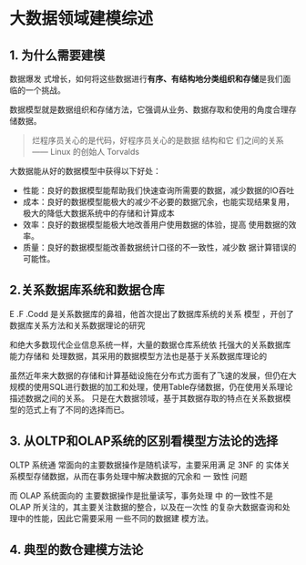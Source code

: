 # 大数据领域建模综述

## 1. 为什么需要建模
数据爆发 式增长，如何将这些数据进行**有序、有结构地分类组织和存储**是我们面 临的一个挑战。

数据模型就是数据组织和存储方法，它强调从业务、数据存取和使用的角度合理存储数据。
> 烂程序员关心的是代码，好程序员关心的是数据 结构和它 们之间的关系 —— Linux 的创始人 Torvalds

大数据能从好的数据模型中获得以下好处：
- 性能：良好的数据模型能帮助我们快速查询所需要的数据，减少数据的IO吞吐
- 成本：良好的数据模型能极大的减少不必要的数据冗余，也能实现结果复用，极大的降低大数据系统中的存储和计算成本
- 效率：良好的数据模型能极大地改善用户使用数据的体验，提高 使用数据的效率。
- 质量：良好的数据模型能改善数据统计口径的不一致性，减少数 据计算错误的可能性。

## 2.关系数据库系统和数据仓库
E .F .Codd 是关系数据库的鼻祖，他首次提出了数据库系统的关系 模型 ，开创了数据库关系方法和关系数据理论的研究

和绝大多数现代企业信息系统一样，大量的数据仓库系统依 托强大的关系数据库能力存储和 处理数据，其采用的数据模型方法也是基于关系数据库理论的

虽然近年来大数据的存储和计算基础设施在分布式方面有了飞速的发展，但仍在大规模的使用SQL进行数据的加工和处理，使用Table存储数据，仍在使用关系理论描述数据之间的关系。
只是在大数据领域，基于其数据存取的特点在关系数据模型的范式上有了不同的选择而已。

## 3. 从OLTP和OLAP系统的区别看模型方法论的选择
OLTP 系统通 常面向的主要数据操作是随机读写，主要采用满 足 3NF 的 实体关系模型存储数据，从而在事务处理中解决数据的冗余和 一 致性 问题

而 OLAP 系统面向的 主要数据操作是批量读写，事务处理 中 的一致性不是 OLAP 所关注的，其主要关注数据的整合，以及在一次性 的复杂大数据查询和处理中的性能，因此它需要采用 一些不同的数据建 模方法。

## 4. 典型的数仓建模方法论


